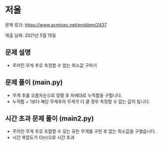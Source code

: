 # 저울
문제 링크: https://www.acmicpc.net/problem/2437

제출 날짜: 2021년 5월 15일

## 문제 설명
+ 주어진 무게 추로 측정할 수 없는 최소값 구하기

## 문제 풀이 (main.py)
+ 무게 추를 오름차순으로 정렬 후 차례대로 누적합을 구합니다.
+ 누적합 + 1보다 해당 무게추의 무게가 더 클 경우 측정할 수 없는 값이 됩니다.

## 시간 초과 문제 풀이 (main2.py)
+ 주어진 무게 추로 조합할 수 있는 모든 무게를 구한 후 없는 최소값을 구했습니다.
+ 시간 복잡도가 O(n)으로 시간 초과
